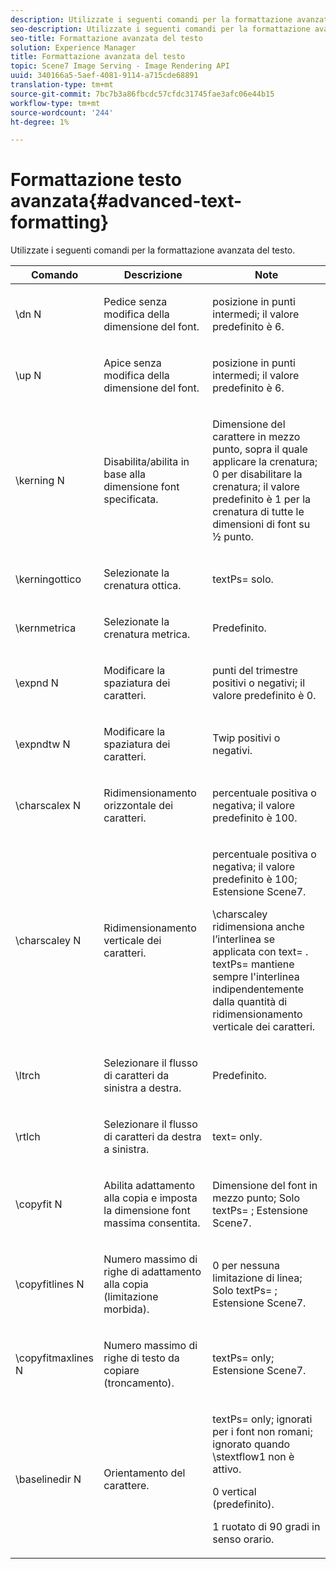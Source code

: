```yaml
---
description: Utilizzate i seguenti comandi per la formattazione avanzata del testo.
seo-description: Utilizzate i seguenti comandi per la formattazione avanzata del testo.
seo-title: Formattazione avanzata del testo
solution: Experience Manager
title: Formattazione avanzata del testo
topic: Scene7 Image Serving - Image Rendering API
uuid: 340166a5-5aef-4081-9114-a715cde68891
translation-type: tm+mt
source-git-commit: 7bc7b3a86fbcdc57cfdc31745fae3afc06e44b15
workflow-type: tm+mt
source-wordcount: '244'
ht-degree: 1%

---
```



# Formattazione testo avanzata{#advanced-text-formatting}

Utilizzate i seguenti comandi per la formattazione avanzata del testo.

<table id="table_43B2EB887C0F471BB60C23B570E7D3D2"> 
 <thead> 
  <tr> 
   <th class="entry"> Comando </th> 
   <th class="entry"> Descrizione </th> 
   <th class="entry"> Note </th> 
  </tr> 
 </thead>
 <tbody> 
  <tr> 
   <td> <span class="codeph"> \dn  <span class="varname"> N  </span> </span> </td> 
   <td> <p>Pedice senza modifica della dimensione del font. </p> </td> 
   <td> <p>posizione in punti intermedi; il valore predefinito è 6. </p> </td> 
  </tr> 
  <tr> 
   <td> <span class="codeph"> \up  <span class="varname"> N  </span> </span> </td> 
   <td> <p>Apice senza modifica della dimensione del font. </p> </td> 
   <td> <p>posizione in punti intermedi; il valore predefinito è 6. </p> </td> 
  </tr> 
  <tr> 
   <td> <span class="codeph"> \kerning  <span class="varname"> N  </span> </span> </td> 
   <td> <p>Disabilita/abilita in base alla dimensione font specificata. </p> </td> 
   <td> <p>Dimensione del carattere in mezzo punto, sopra il quale applicare la crenatura; 0 per disabilitare la crenatura; il valore predefinito è 1 per la crenatura di tutte le dimensioni di font su ½ punto. </p> </td> 
  </tr> 
  <tr> 
   <td> <span class="codeph"> \kerningottico  </span> </td> 
   <td> <p>Selezionate la crenatura ottica. </p> </td> 
   <td> <p> <span class="codeph"> textPs=  </span> solo. </p> </td> 
  </tr> 
  <tr> 
   <td> <span class="codeph"> \kernmetrica  </span> </td> 
   <td> <p>Selezionate la crenatura metrica. </p> </td> 
   <td> <p>Predefinito. </p> </td> 
  </tr> 
  <tr> 
   <td> <span class="codeph"> \expnd  <span class="varname"> N  </span> </span> </td> 
   <td> <p>Modificare la spaziatura dei caratteri. </p> </td> 
   <td> <p>punti del trimestre positivi o negativi; il valore predefinito è 0. </p> </td> 
  </tr> 
  <tr> 
   <td> <span class="codeph"> \expndtw  <span class="varname"> N  </span> </span> </td> 
   <td> <p>Modificare la spaziatura dei caratteri. </p> </td> 
   <td> <p>Twip positivi o negativi. </p> </td> 
  </tr> 
  <tr> 
   <td> <span class="codeph"> \charscalex  <span class="varname"> N  </span> </span> </td> 
   <td> <p>Ridimensionamento orizzontale dei caratteri. </p> </td> 
   <td> <p>percentuale positiva o negativa; il valore predefinito è 100. </p> </td> 
  </tr> 
  <tr> 
   <td> <span class="codeph"> \charscaley  <span class="varname"> N  </span> </span> </td> 
   <td> <p>Ridimensionamento verticale dei caratteri. </p> </td> 
   <td> <p>percentuale positiva o negativa; il valore predefinito è 100; Estensione Scene7. </p> <p> <span class="codeph"> \charscaley ridimensiona  </span> anche l’interlinea se applicata con  <span class="codeph"> text=  </span>. <span class="codeph"> textPs= mantiene  </span> sempre l'interlinea indipendentemente dalla quantità di ridimensionamento verticale dei caratteri. </p> </td> 
  </tr> 
  <tr> 
   <td> <span class="codeph"> \ltrch  </span> </td> 
   <td> <p>Selezionare il flusso di caratteri da sinistra a destra. </p> </td> 
   <td> <p>Predefinito. </p> </td> 
  </tr> 
  <tr> 
   <td> <span class="codeph"> \rtlch  </span> </td> 
   <td> <p>Selezionare il flusso di caratteri da destra a sinistra. </p> </td> 
   <td> <p> <span class="codeph"> text=  </span> only. </p> </td> 
  </tr> 
  <tr> 
   <td> <span class="codeph"> \copyfit  <span class="varname"> N  </span> </span> </td> 
   <td> <p>Abilita adattamento alla copia e imposta la dimensione font massima consentita. </p> </td> 
   <td> <p>Dimensione del font in mezzo punto; Solo <span class="codeph"> textPs= </span>; Estensione Scene7. </p> </td> 
  </tr> 
  <tr> 
   <td> <span class="codeph"> \copyfitlines  <span class="varname"> N  </span> </span> </td> 
   <td> <p>Numero massimo di righe di adattamento alla copia (limitazione morbida). </p> </td> 
   <td> <p>0 per nessuna limitazione di linea; Solo <span class="codeph"> textPs= </span>; Estensione Scene7. </p> </td> 
  </tr> 
  <tr> 
   <td> <span class="codeph"> \copyfitmaxlines  <span class="varname"> N  </span> </span> </td> 
   <td> <p>Numero massimo di righe di testo da copiare (troncamento). </p> </td> 
   <td> <p> <span class="codeph"> textPs=  </span> only; Estensione Scene7. </p> </td> 
  </tr> 
  <tr> 
   <td> <span class="codeph"> \baselinedir  <span class="varname"> N  </span> </span> </td> 
   <td> <p>Orientamento del carattere. </p> </td> 
   <td> <p> <span class="codeph"> textPs=  </span> only; ignorati per i font non romani; ignorato quando  <span class="codeph"> \stextflow1 non  </span> è attivo. </p> <p>0 vertical (predefinito). </p> <p>1 ruotato di 90 gradi in senso orario. </p> </td> 
  </tr> 
 </tbody> 
</table>

